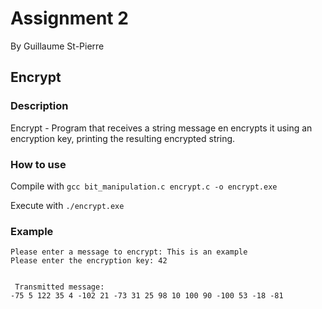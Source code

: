 # Assignment 2

By Guillaume St-Pierre

## Encrypt

### Description

Encrypt - Program that receives a string message en encrypts it using an encryption key, printing the resulting encrypted string.

### How to use

Compile with `gcc bit_manipulation.c encrypt.c -o encrypt.exe`

Execute with `./encrypt.exe`

### Example

```
Please enter a message to encrypt: This is an example
Please enter the encryption key: 42


 Transmitted message:
-75 5 122 35 4 -102 21 -73 31 25 98 10 100 90 -100 53 -18 -81
```